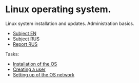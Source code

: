 # Linux operating system.

Linux system installation and updates. Administration basics.

- [Subject EN](./subject_en.md)
- [Subject RUS](./subject_rus.md)
- [Report RUS](./report.md)

Tasks:
- [Installation of the OS](./report.md#part-1-installation-of-the-os)
- [Creating a user](./report.md#part-2-creating-a-user)
- [Setting up of the OS network](./report.md#part-3-setting-up-of-the-os-network)
